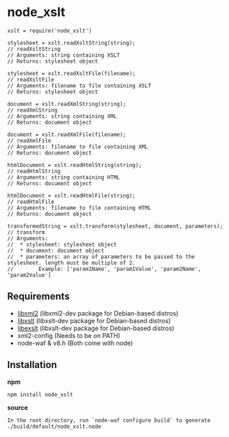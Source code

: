 # node_xslt

    xslt = require('node_xslt')

    stylesheet = xslt.readXsltString(string);
    // readXsltString
    // Arguments: string containing XSLT
    // Returns: stylesheet object

    stylesheet = xslt.readXsltFile(filename);
    // readXsltFile
    // Arguments: filename to file containing XSLT
    // Returns: stylesheet object

    document = xslt.readXmlString(string);
    // readXmlString
    // Arguments: string containing XML
    // Returns: document object

    document = xslt.readXmlFile(filename);
    // readXmlFile
    // Arguments: filename to file containing XML
    // Returns: document object

    htmlDocument = xslt.readHtmlString(string);
    // readHtmlString
    // Arguments: string containing HTML
    // Returns: document object

    htmlDocument = xslt.readHtmlFile(string);
    // readHtmlFile
    // Arguments: filename to file containing HTML
    // Returns: document object
    
    transformedString = xslt.transform(stylesheet, document, parameters);
    // transform
    // Arguments:
    //  * stylesheet: stylesheet object
    //  * document: document object
    //  * parameters: an array of parameters to be passed to the stylesheet. length must be multiple of 2.
    //        Example: ['param1Name', 'param1Value', 'param2Name', 'param2Value']

## Requirements

* [libxml2](http://www.xmlsoft.org/) (libxml2-dev package for Debian-based distros)
* [libxslt](http://xmlsoft.org/xslt/index.html) (libxslt-dev package for Debian-based distros)
* [libexslt](http://xmlsoft.org/xslt/EXSLT/) (libxslt-dev package for Debian-based distros)
* xml2-config (Needs to be on PATH)
* node-waf & v8.h (Both come with node)

## Installation

**npm**

    npm install node_xslt

**source**

    In the root directory, run `node-waf configure build` to generate
    ./build/default/node_xslt.node
